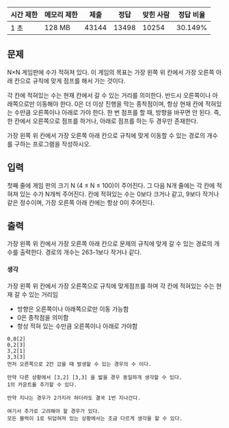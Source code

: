   

|시간 제한|메모리 제한|제출|정답|맞힌 사람|정답 비율|
|---|---|---|---|---|---|
|1 초|128 MB|43144|13498|10254|30.149%|

## 문제

N×N 게임판에 수가 적혀져 있다. 이 게임의 목표는 가장 왼쪽 위 칸에서 가장 오른쪽 아래 칸으로 규칙에 맞게 점프를 해서 가는 것이다.

각 칸에 적혀있는 수는 현재 칸에서 갈 수 있는 거리를 의미한다. 반드시 오른쪽이나 아래쪽으로만 이동해야 한다. 0은 더 이상 진행을 막는 종착점이며, 항상 현재 칸에 적혀있는 수만큼 오른쪽이나 아래로 가야 한다. 한 번 점프를 할 때, 방향을 바꾸면 안 된다. 즉, 한 칸에서 오른쪽으로 점프를 하거나, 아래로 점프를 하는 두 경우만 존재한다.

가장 왼쪽 위 칸에서 가장 오른쪽 아래 칸으로 규칙에 맞게 이동할 수 있는 경로의 개수를 구하는 프로그램을 작성하시오.

## 입력

첫째 줄에 게임 판의 크기 N (4 ≤ N ≤ 100)이 주어진다. 그 다음 N개 줄에는 각 칸에 적혀져 있는 수가 N개씩 주어진다. 칸에 적혀있는 수는 0보다 크거나 같고, 9보다 작거나 같은 정수이며, 가장 오른쪽 아래 칸에는 항상 0이 주어진다.

## 출력

가장 왼쪽 위 칸에서 가장 오른쪽 아래 칸으로 문제의 규칙에 맞게 갈 수 있는 경로의 개수를 출력한다. 경로의 개수는 263-1보다 작거나 같다.

#### 생각

가장 왼쪽 위 칸에서 가장 오른쪽으로 규칙에 맞게점프를 하며 각 칸에 적혀있는 수는 현재 갈 수 있는 거리임
- 방향은 오른쪽이나 아래쪽으로만 이동 가능함
- 0은 종착점을 의미함 
- 항상 적혀 있는 수만큼  오른쪽이나 아래로 가야함 

```
0,0[2]
0,2[3]
3,2[1]
3,3[3]
먼저 오른쪽으로 2칸 갔을 때 발생할 수 있는 경우의 수 이다.

만약 다른 상황에서 [3,2] [3,3] 을 밟을 경우 동일하개 생각할 수 있다.
1의 카운트를 추가할 수 있다. 

만약 지나는 경우가 2가지라 하더라도 결국 1번 지나간다.

여기서 추가로 고려해야 할 경우가 있다.
모든 블럭이 1로 뒤덥혀져 있는 상황에서는 조금 다르게 생각을 할 수 있다.
```
